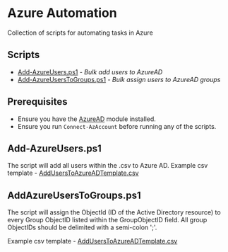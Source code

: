 # Azure Automation #
Collection of scripts for automating tasks in Azure

## Scripts
* [Add-AzureUsers.ps1](#markdown-header-Add-AzureUsers.ps1) - *Bulk add users to AzureAD*
* [Add-AzureUsersToGroups.ps1](#markdown-header-AddAzureUsersToGroups.ps1) - *Bulk assign users to AzureAD groups*

## Prerequisites
* Ensure you have the [AzureAD](https://www.powershellgallery.com/packages/AzureAD) module installed.
* Ensure you run `Connect-AzAccount` before running any of the scripts.

## Add-AzureUsers.ps1
The script will add all users within the .csv to Azure AD.
Example csv template - [AddUsersToAzureADTemplate.csv](https://github.com/DanBarber/PowerShell/Azure/AddUsersToAzureADTemplate.csv)

## AddAzureUsersToGroups.ps1
The script will assign the ObjectId (ID of the Active Directory resource) to every Group ObjectID listed within the GroupObjectID field. All group ObjectIDs should be delimited with a semi-colon ';'.

Example csv template - [AddUsersToAzureADTemplate.csv](https://github.com/DanBarber/PowerShell/Azure/AddUsersToADGroupsTemplate.csv)